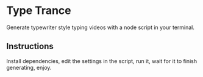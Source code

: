# Type Trance
Generate typewriter style typing videos with a node script in your terminal.

## Instructions
Install dependencies, edit the settings in the script, run it, wait for it to finish generating, enjoy.
